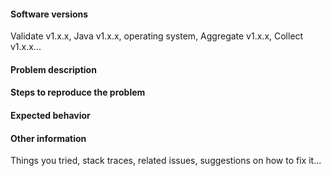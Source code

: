 <!-- 

Thank you for taking the time to report an ODK Validate issue!

This space is for submitting problems and feature requests. For general usage or form design questions, please email opendatakit@googlegroups.com or for ODK Validate source code questions, please email opendatakit-developers@googlegroups.com

Before filling this form, visit https://github.com/opendatakit/validate/issues and search to see whether your issue was already reported or fixed. If you find a match, comment on it or add a +1 rather than posting a new issue. If you find a problem you know how to fix, submit a pull request. 🎉

For all problem reports, please use the template below. Also include any relevant stack traces or error messages.

For feature requests, please include the problem description (what problem do you have that can't currently be solved?) and a proposed solution if you have one in mind (optional). You can delete the template. 

-->

#### Software versions 
Validate v1.x.x, Java v1.x.x, operating system, Aggregate v1.x.x, Collect v1.x.x...

#### Problem description

#### Steps to reproduce the problem

#### Expected behavior

#### Other information 
Things you tried, stack traces, related issues, suggestions on how to fix it...